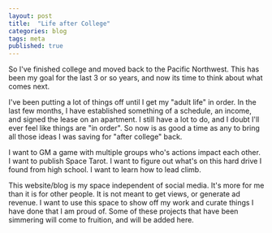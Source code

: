 ```yaml
---
layout: post
title:  "Life after College"
categories: blog
tags: meta
published: true
---
```


So I've finished college and moved back to the Pacific Northwest. This has been my goal for the last 3 or so years, and now its time to think about what comes next.

I've been putting a lot of things off until I get my "adult life" in order. In the last few months, I have established something of a schedule, an income, and signed the lease on an apartment. I still have a lot to do, and I doubt I'll ever feel like things are "in order". So now is as good a time as any to bring all those ideas I was saving for "after college" back.

I want to GM a game with multiple groups who's actions impact each other. I want to publish Space Tarot. I want to figure out what's on this hard drive I found from high school. I want to learn how to lead climb.

This website/blog is my space independent of social media. It's more for me than it is for other people. It is not meant to get views, or generate ad revenue. I want to use this space to show off my work and curate things I have done that I am proud of. Some of these projects that have been simmering will come to fruition, and will be added here.
